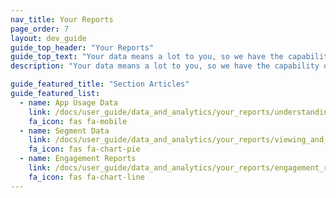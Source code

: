 ```yaml
---
nav_title: Your Reports
page_order: 7
layout: dev_guide
guide_top_header: "Your Reports"
guide_top_text: "Your data means a lot to you, so we have the capability of several reporting options within Braze (not including <a href='/docs/partners/braze_currents/'>Currents</a>). Though these articles don't include all of our reporting capabilities, it does cover the basics and should help you with your reporting needs. More articles to come!"
description: "Your data means a lot to you, so we have the capability of several reporting options within Braze (not including Currents)."

guide_featured_title: "Section Articles"
guide_featured_list:
  - name: App Usage Data
    link: /docs/user_guide/data_and_analytics/your_reports/understanding_your_app_usage_data/
    fa_icon: fas fa-mobile
  - name: Segment Data
    link: /docs/user_guide/data_and_analytics/your_reports/viewing_and_understanding_segment_data/
    fa_icon: fas fa-chart-pie
  - name: Engagement Reports
    link: /docs/user_guide/data_and_analytics/your_reports/engagement_reports/
    fa_icon: fas fa-chart-line
---
```

